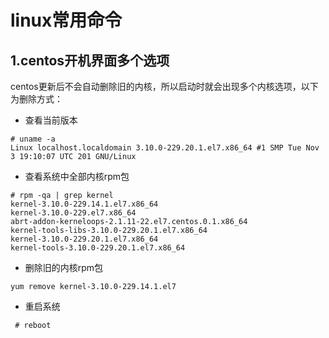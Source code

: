 # linux常用命令

## 1.centos开机界面多个选项
centos更新后不会自动删除旧的内核，所以启动时就会出现多个内核选项，以下为删除方式：

* 查看当前版本
```
# uname -a
Linux localhost.localdomain 3.10.0-229.20.1.el7.x86_64 #1 SMP Tue Nov 3 19:10:07 UTC 201 GNU/Linux
```
* 查看系统中全部内核rpm包
```
# rpm -qa | grep kernel
kernel-3.10.0-229.14.1.el7.x86_64
kernel-3.10.0-229.el7.x86_64
abrt-addon-kerneloops-2.1.11-22.el7.centos.0.1.x86_64
kernel-tools-libs-3.10.0-229.20.1.el7.x86_64
kernel-3.10.0-229.20.1.el7.x86_64
kernel-tools-3.10.0-229.20.1.el7.x86_64
```
* 删除旧的内核rpm包
```
yum remove kernel-3.10.0-229.14.1.el7
```
* 重启系统
```
 # reboot 
 ```